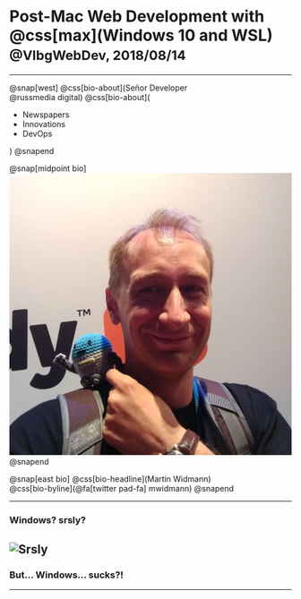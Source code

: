 # Post-Mac Web Development with @css[max](Windows 10 and WSL) <small>@VlbgWebDev, 2018/08/14</small>

---

@snap[west]
@css[bio-about](Señor Developer<br>@russmedia digital)
@css[bio-about](<ul><li>Newspapers</li><li>Innovations</li><li>DevOps</li></ul>)
@snapend

@snap[midpoint bio]
![](assets/img/me.jpg)
@snapend

@snap[east bio]
@css[bio-headline](Martin Widmann)
<br>
@css[bio-byline](@fa[twitter pad-fa] mwidmann)
@snapend

---

### Windows? srsly?
![Srsly](assets/img/srsly.gif)
---

### But... Windows... sucks?!

---
